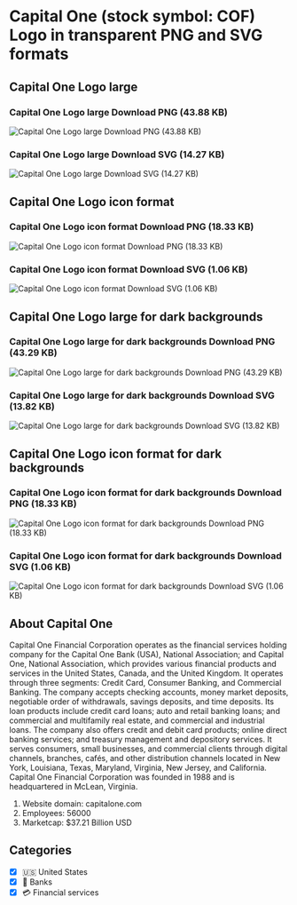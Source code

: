 # Capital One (stock symbol: COF) Logo in transparent PNG and SVG formats

## Capital One Logo large

### Capital One Logo large Download PNG (43.88 KB)

![Capital One Logo large Download PNG (43.88 KB)](/img/orig/COF_BIG-5ccef603.png)

### Capital One Logo large Download SVG (14.27 KB)

![Capital One Logo large Download SVG (14.27 KB)](/img/orig/COF_BIG-9cd0f091.svg)

## Capital One Logo icon format

### Capital One Logo icon format Download PNG (18.33 KB)

![Capital One Logo icon format Download PNG (18.33 KB)](/img/orig/COF-669e640e.png)

### Capital One Logo icon format Download SVG (1.06 KB)

![Capital One Logo icon format Download SVG (1.06 KB)](/img/orig/COF-5416d702.svg)

## Capital One Logo large for dark backgrounds

### Capital One Logo large for dark backgrounds Download PNG (43.29 KB)

![Capital One Logo large for dark backgrounds Download PNG (43.29 KB)](/img/orig/COF_BIG.D-176baee4.png)

### Capital One Logo large for dark backgrounds Download SVG (13.82 KB)

![Capital One Logo large for dark backgrounds Download SVG (13.82 KB)](/img/orig/COF_BIG.D-bf4ccef2.svg)

## Capital One Logo icon format for dark backgrounds

### Capital One Logo icon format for dark backgrounds Download PNG (18.33 KB)

![Capital One Logo icon format for dark backgrounds Download PNG (18.33 KB)](/img/orig/COF.D-282b8dc8.png)

### Capital One Logo icon format for dark backgrounds Download SVG (1.06 KB)

![Capital One Logo icon format for dark backgrounds Download SVG (1.06 KB)](/img/orig/COF.D-01047511.svg)

## About Capital One

Capital One Financial Corporation operates as the financial services holding company for the Capital One Bank (USA), National Association; and Capital One, National Association, which provides various financial products and services in the United States, Canada, and the United Kingdom. It operates through three segments: Credit Card, Consumer Banking, and Commercial Banking. The company accepts checking accounts, money market deposits, negotiable order of withdrawals, savings deposits, and time deposits. Its loan products include credit card loans; auto and retail banking loans; and commercial and multifamily real estate, and commercial and industrial loans. The company also offers credit and debit card products; online direct banking services; and treasury management and depository services. It serves consumers, small businesses, and commercial clients through digital channels, branches, cafés, and other distribution channels located in New York, Louisiana, Texas, Maryland, Virginia, New Jersey, and California. Capital One Financial Corporation was founded in 1988 and is headquartered in McLean, Virginia.

1. Website domain: capitalone.com
2. Employees: 56000
3. Marketcap: $37.21 Billion USD


## Categories
- [x] 🇺🇸 United States
- [x] 🏦 Banks
- [x] 💳 Financial services
